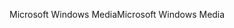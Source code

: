 <span data-ttu-id="44a93-101">Microsoft Windows Media</span><span class="sxs-lookup"><span data-stu-id="44a93-101">Microsoft Windows Media</span></span>